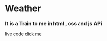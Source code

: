 # Weather
### It is a Train to me in html , css and js APi

<p align="left" >live code
    <a href="https://ahmeddoban.github.io/Weather/"> 
    click me
    </a>
</p>

